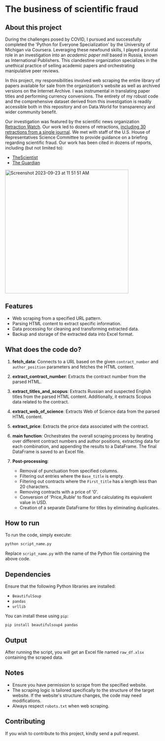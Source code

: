 # The business of scientific fraud

## About this project

During the challenges posed by COVID, I pursued and successfully completed the 'Python for Everyone Specialization' by the University of Michigan via Coursera. Leveraging these newfound skills, I played a pivotal role in an investigation into an _academic paper mill_ based in Russia, known as International Publishers. This clandestine organization specializes in the unethical practice of selling academic papers and orchestrating manipulative peer reviews.

In this project, my responsibilities involved web scraping the entire library of papers available for sale from the organization's website as well as archived versions on the Internet Archive. I was instrumental in translating paper titles and performing currency conversions. The entirety of my robust code and the comprehensive dataset derived from this investigation is readily accessible both in this repository and on Data.World for transparency and wider community benefit.

Our investigation was featured by the scientific news organization [Retraction Watch](https://retractionwatch.com/author/perronetal/). Our work led to dozens of retractions, [including 30 retractions from a single journal](https://retractionwatch.com/2022/07/05/our-deepest-apology-journal-retracts-30-likely-paper-mill-articles-after-investigation-published-by-retraction-watch/). We met with staff of the U.S. House of Representatives Science Committee to provide guidance on a briefing regarding scientific fraud.  Our work has been cited in dozens of reports, including (but not limited to):

- [TheScientist](https://www.the-scientist.com/news-opinion/the-top-retractions-of-2022-70852#:~:text=Oliver%20Hiltz%2DPerron%2C%20a%20high%20school%20student%2C)
- [The Guardian](https://www.theguardian.com/commentisfree/2023/aug/09/scientific-misconduct-retraction-watch#:~:text=to%20paper%20mills%20%E2%80%93%20scientific%20chop)

<img width="400" alt="Screenshot 2023-09-23 at 11 51 51 AM" src="https://github.com/Soul-Jacker/Retraction_Watch/assets/2854746/1882591f-e8b2-4aab-996d-0895ec56e4d1">



## Features

- Web scraping from a specified URL pattern.
- Parsing HTML content to extract specific information.
- Data processing for cleaning and transforming extracted data.
- Backup and storage of the extracted data into Excel format.

## What does the code do?

1. **fetch_data**: Connects to a URL based on the given `contract_number` and `author_position` parameters and fetches the HTML content.

2. **extract_contract_number**: Extracts the contract number from the parsed HTML.

3. **extract_titles_and_scopus**: Extracts Russian and suspected English titles from the parsed HTML content. Additionally, it extracts Scopus data related to the contract.

4. **extract_web_of_science**: Extracts Web of Science data from the parsed HTML content.

5. **extract_price**: Extracts the price data associated with the contract.

6. **main function**: Orchestrates the overall scraping process by iterating over different contract numbers and author positions, extracting data for each combination, and appending the results to a DataFrame. The final DataFrame is saved to an Excel file.

7. **Post-processing**:
    - Removal of punctuation from specified columns.
    - Filtering out entries where the `Base_title` is empty.
    - Filtering out contracts where the `First_title` has a length less than 20 characters.
    - Removing contracts with a price of '0'.
    - Conversion of 'Price_Ruble' to float and calculating its equivalent value in USD.
    - Creation of a separate DataFrame for titles by eliminating duplicates.

## How to run

To run the code, simply execute:

```python
python script_name.py
```

Replace `script_name.py` with the name of the Python file containing the above code.

## Dependencies

Ensure that the following Python libraries are installed:

- `BeautifulSoup`
- `pandas`
- `urllib`

You can install these using `pip`:

```
pip install beautifulsoup4 pandas
```

## Output

After running the script, you will get an Excel file named `raw_df.xlsx` containing the scraped data.

## Notes

- Ensure you have permission to scrape from the specified website.
- The scraping logic is tailored specifically to the structure of the target website. If the website's structure changes, the code may need modifications.
- Always respect `robots.txt` when web scraping.

## Contributing

If you wish to contribute to this project, kindly send a pull request.

